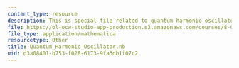 ```yaml
---
content_type: resource
description: This is special file related to quantum harmonic oscillator.
file: https://ol-ocw-studio-app-production.s3.amazonaws.com/courses/8-04-quantum-physics-i-spring-2013/d3a08401b753f02861739fa3db1f07c2_Quantum_Harmonic_Oscillator.nb
file_type: application/mathematica
resourcetype: Other
title: Quantum_Harmonic_Oscillator.nb
uid: d3a08401-b753-f028-6173-9fa3db1f07c2
---
```

